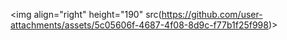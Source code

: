 <img align="right" height="190" src(https://github.com/user-attachments/assets/5c05606f-4687-4f08-8d9c-f77b1f25f998)>
